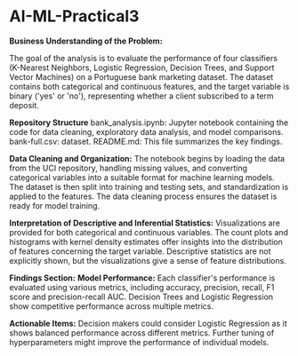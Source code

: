# AI-ML-Practical3
**Business Understanding of the Problem:**

The goal of the analysis is to evaluate the performance of four classifiers (K-Nearest Neighbors, Logistic Regression, Decision Trees, and Support Vector Machines) on a Portuguese bank marketing dataset. The dataset contains both categorical and continuous features, and the target variable is binary ('yes' or 'no'), representing whether a client subscribed to a term deposit.


**Repository Structure**
bank_analysis.ipynb: Jupyter notebook containing the code for data cleaning, exploratory data analysis, and model comparisons.
bank-full.csv: dataset.
README.md: This file summarizes the key findings.


**Data Cleaning and Organization:**
The notebook begins by loading the data from the UCI repository, handling missing values, and converting categorical variables into a suitable format for machine learning models. The dataset is then split into training and testing sets, and standardization is applied to the features. The data cleaning process ensures the dataset is ready for model training.


**Interpretation of Descriptive and Inferential Statistics:**
Visualizations are provided for both categorical and continuous variables. The count plots and histograms with kernel density estimates offer insights into the distribution of features concerning the target variable. Descriptive statistics are not explicitly shown, but the visualizations give a sense of feature distributions.


**Findings Section:**
  **Model Performance:**
  Each classifier's performance is evaluated using various metrics, including accuracy, precision, recall, F1 score and precision-recall AUC.
  Decision Trees and Logistic Regression show competitive performance across multiple metrics.
  
  **Actionable Items:**
  Decision makers could consider Logistic Regression as it shows balanced performance across different metrics.
  Further tuning of hyperparameters might improve the performance of individual models.
  

